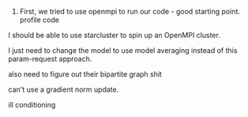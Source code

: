 

1. First, we tried to use openmpi to run our code - good starting point. 
profile code

I should be able to use starcluster to spin up an OpenMPI cluster. 

I just need to change the model to use model averaging instead of this param-request approach. 

also need to figure out their bipartite graph shit

can't use a gradient norm update.

ill conditioning
